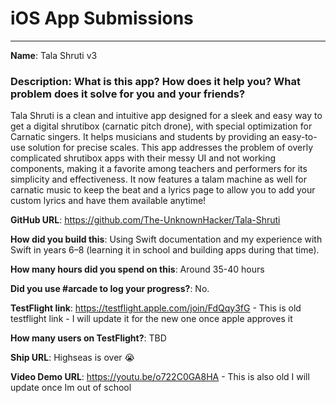 # iOS App Submissions


---

**Name**: Tala Shruti v3

### **Description**: What is this app? How does it help you? What problem does it solve for you and your friends?

Tala Shruti is a clean and intuitive app designed for a sleek and easy way to get a digital shrutibox (carnatic pitch drone), with special optimization for Carnatic singers. It helps musicians and students by providing an easy-to-use solution for precise scales. This app addresses the problem of overly complicated shrutibox apps with their messy UI and not working components, making it a favorite among teachers and performers for its simplicity and effectiveness. It now features a talam machine as well for carnatic music to keep the beat and a lyrics page to allow you to add your custom lyrics and have them available anytime!

**GitHub URL**: https://github.com/The-UnknownHacker/Tala-Shruti

**How did you build this**: Using Swift documentation and my experience with Swift in years 6–8 (learning it in school and building apps during that time).

**How many hours did you spend on this**: Around 35-40 hours

**Did you use #arcade to log your progress?**: No.

**TestFlight link**: https://testflight.apple.com/join/FdQqy3fG - This is old testflight link - I will update it for the new one once apple approves it

**How many users on TestFlight?**: TBD

**Ship URL**: Highseas is over 😭

**Video Demo URL**: https://youtu.be/o722C0GA8HA - This is also old I will update once Im out of school

